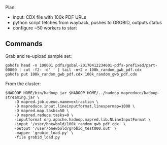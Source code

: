 
Plan:
- input: CDX file with 100k PDF URLs
- python script fetches from wayback, pushes to GROBID, outputs status
- configure ~50 workers to start



## Commands

Grab and re-upload sample set:

    gohdfs head -n 100001 pdfs/gobal-20170412234601-pdfs-prefixed/part-00000 | cut -f2- -d' ' | tail -n+2 > 100k_random_gwb_pdf.cdx
    gohdfs put 100k_random_gwb_pdf.cdx 100k_random_gwb_pdf.cdx

From the cluster:

    $HADOOP_HOME/bin/hadoop jar $HADOOP_HOME/../hadoop-mapreduce/hadoop-streaming.jar \
        -D mapred.job.queue.name=extraction \
        -D mapreduce.input.lineinputformat.linespermap=1000 \
        -D mapred.map.tasks=50 \
        -D mapred.reduce.tasks=0 \
        -inputformat org.apache.hadoop.mapred.lib.NLineInputFormat \
        -input '/user/bnewbold/100k_random_gwb_pdf.cdx' \
        -output '/user/bnewbold/grobid_test000.out' \
        -mapper 'grobid_load.py' \
        -file grobid_load.py

